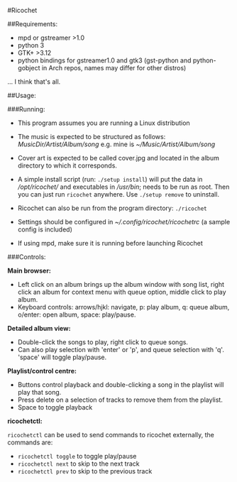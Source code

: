 #Ricochet

##Requirements:

  - mpd or gstreamer >1.0
  - python 3
  - GTK+ >3.12
  - python bindings for gstreamer1.0 and gtk3 (gst-python and
    python-gobject in Arch repos, names may differ for other distros)

... I think that's all.


##Usage:

###Running:

  - This program assumes you are running a Linux distribution

  - The music is expected to be structured as follows:
    _MusicDir/Artist/Album/song_ e.g. mine is
    _~/Music/Artist/Album/song_

  - Cover art is expected to be called cover.jpg and located in the
    album directory to which it corresponds. 

  - A simple install script (run: `./setup install`) will put the data
    in _/opt/ricochet/_ and executables in _/usr/bin_; needs to be run
    as root. Then you can just run `ricochet` anywhere. Use `./setup
    remove` to uninstall.

  - Ricochet can also be run from the program directory: `./ricochet`

  - Settings should be configured in _~/.config/ricochet/ricochetrc_ (a
    sample config is included)

  - If using mpd, make sure it is running before launching Ricochet

###Controls:

**Main browser:**
  - Left click on an album brings up the album window with song list,
    right click an album for context menu with queue option, middle
    click to play album. 
  - Keyboard controls: arrows/hjkl: navigate, p: play album, q: queue
    album, o/enter: open album, space: play/pause.

**Detailed album view:**
  - Double-click the songs to play, right click to queue songs.
  - Can also play selection with 'enter' or 'p', and queue selection
    with 'q'. 'space' will toggle play/pause.

**Playlist/control centre:**
  - Buttons control playback and double-clicking a song in the playlist
    will play that song.
  - Press delete on a selection of tracks to remove them from the
    playlist.
  - Space to toggle playback

**ricochetctl:**

  `ricochetctl` can be used to send commands to ricochet externally, the
  commands are:
  - `ricochetctl toggle` to toggle play/pause
  - `ricochetctl next` to skip to the next track
  - `ricochetctl prev` to skip to the previous track
